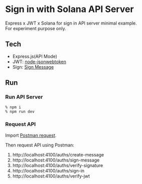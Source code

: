 # Sign in with Solana API Server
Express x JWT x Solana for sign in API server minimal example.  
For experiment purpose only.

## Tech
- Express.js(API Mode)
- JWT: [node-jsonwebtoken](https://github.com/auth0/node-jsonwebtoken)
- Sign: [Sign Message](https://github.com/256hax/solana-anchor-react-minimal-example/blob/main/scripts/solana/spl-token-v0.3.x/createSignMessageUsingNaCl.ts)

## Run
### Run API Server
```
% npm i
% npm run dev
```

### Request API
Import [Postman request](https://github.com/256hax/sign-in-with-solana-api-server/blob/main/docs/Sign%20In%20with%20Solana.postman_collection.json).  

Then request API using Postman:  
1. http://localhost:4100/auths/create-message
2. http://localhost:4100/auths/sign-message
3. http://localhost:4100/auths/verify-signature
4. http://localhost:4100/auths/sign-in
5. http://localhost:4100/auths/verify-jwt